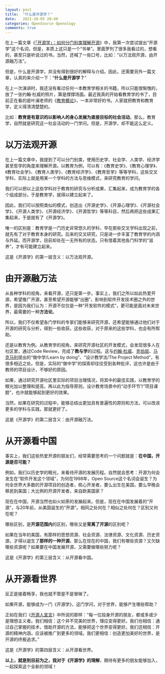 ```yaml
---
layout: post
title:  "什么是开源学？"
date:   2021-10-05 20:49
categories: OpenSource Openology
comments: true
---
```


在上一篇文章《[「开源学」：如何分门别类理解开源](/opensource/openology/2021/09/17/openology.html)》中，我第一次尝试提出“开源学”这个名词，但是，本质上这只是一个“书单”。里面罗列了很多我看过的，想看的，甚至只是听说过的书。当然，还喊了一些口号，比如：“以万法观开源，由开源融万法”。

但是，什么是开源学，并没有得到很好的解释与介绍。因此，还需要另外一篇文章，认真的来介绍一下：“**什么是开源学？**”

在上一次演讲时，我还没有看过任何一本教育学相关的书籍，所以只能很惭愧的，放了一张约翰·杜威的照片，算是撑撑场面。最近我真的开始看教育学的书了，目前正在看的是叶澜老师的《[教育概论](https://book.douban.com/subject/1316276/)》，一本非常好的书。人家就把教育和教育学，定义得清清楚楚的。

比如：**教育是有意识的以影响人的身心发展为直接目标的社会活动**。那么，教育学，自然就是研究这一社会活动的一门学问。但是，开源学，却不能这么定义。

# 以万法观开源

在上一篇文章中，我提到了可以分门别类，使用历史学、社会学、人类学、经济学甚至哲学的角度来理解开源。以教育为例，可以有：《教育史学》、《教育心理学》、《教育社会学》、《教育人类学》、《教育经济学》、《教育哲学》等等学科，这些交叉学科，实际上就是用某一个学科的方法与思维模式，来研究教育的学问。

我们可以把以上这些学科对于教育的研究与分析成果，汇集起来，成为教育学的各个组成部分。于是教育学，就得以建立起来了。

因此，我们可以按照类似的模式，创造出《开源史学》、《开源心理学》、《开源社会学》、《开源人类学》、《开源经济学》、《开源哲学》等等科目，然后再把这些成果汇集起来，于是就有了《开源学》。

唯一的区别是：教育学是一门历史非常悠久的学科，早在那些交叉学科出现之前，就先有了对于教育本身的研究。后来的交叉研究，只是进一步丰富了教育学的内涵与外延。而开源学，目前却处在一无所有的状态。只有借着其他各门科学的“滋养”，才有可能建立起来。

这是《开源学》的第一层含义：以万法观开源。

# 由开源融万法

从各种学科的视角，来看开源，还只是第一步。事实上，我们之所以如此热爱开源，希望推广开源，甚至希望开源能够“出圈”，影响到软件开发技术圈之外的世界，是因为我们认为：开源不仅仅是一种“开发软件的模式”，更可能是面对未来世界，最需要的一种**方法论**。

所以，我们不仅希望各门学科的专家们能够来研究开源，还希望能够通过他们对于开源的研究与分析，得到一些收获。这些收获，对于原来的这些学科，也会有所帮助。

还是以教育为例。从教育学的视角，来研究开源社区的开发模式，会发现很多人在社区里，通过Code Review，完成了**教与学**的过程。这与[约翰·杜威](https://baike.baidu.com/item/%E7%BA%A6%E7%BF%B0%C2%B7%E6%9D%9C%E5%A8%81)、[克伯屈](https://baike.baidu.com/item/%E5%85%8B%E4%BC%AF%E5%B1%88)、[马克马利](http://en.wikipedia.org/wiki/Charles_Alexander_McMurry)提出的“做中学/Learn by doing”、“设计教学法/The Project Method”，有很多相近之处。但是，实际的“做中学”的探索却往往受到各种批评，这也许是由于教师的项目设计，不够好的原因。

如果，通过研究开源社区里实际的项目治理情况，将其中的最佳实践，以教育学的眼光加以整理和提高，再以此为指导原则，设计教育场景中的“动手环节”/“项目课题”，也许就能够起到更好的效果。

当然，如果在研究的过程中，能够总结出更加具有普遍性的原则和方法，可以改进更多的学科与实践，那就更好了。

这是《开源学》的第二层含义：由开源融万法。

# 从开源看中国

事实上，我们这些热爱开源的朋友们，经常需要思考的一个问题就是：**在中国，开源是否可能？**

例如，我们以历史学的眼光，来看待开源的发展历程。自然就会思考：开源为何会发生在“软件开发这个领域”，为何在1998年，Open Source这个名词会诞生？为何全世界大多数的开源项目的创造者，核心开发者，要么出生在美国，要么早晚会移民到美国；大比例的开源开发者，来自欧美国家？

现在在中国，开源当然也如火如荼的发展起来。但是，现在在中国发展着的“开源”，与20年前，从美国诞生的“开源”。相同之处何在？相似之处何在？区别又何在呢？

哪些区别，是**开源范围内**的区别，哪些又是**背离了开源**的区别呢？

如果在当年的美国，有那样的思想资源、社会资源、法律资源、文化资源、历史资源，才得以诞生了**那样的一种开源**。那么在现在的中国，我们有哪些资源？又欠缺哪些资源呢？如果要在中国发展开源，又需要做哪些努力呢？

这是《开源学》的第三层含义：从开源看中国。

# 从开源看世界

反正是接着畅享，我也就不管是不是冒昧了。

如果开源，能够成为一门《开源学》，这门学问，对于世界，能够产生哪些帮助？

正如在我们《[开源人宣言](https://github.com/kaiyuanshe/Open-Source-Fans-Manifesto)》中所说的那样：“每一位投身开源的朋友，都或多或少是理想主义者。我们相信：这个并不完美的世界，理应变得更好。我们也相信：通过自己掌握的技术，借助开源的方法，能够把这个世界变得更好。我们还相信：开源的精神内涵，应该被推广到更多的领域。我们更相信：创造更加美好的世界，是开源的终极追求。”

这是《开源学》的第四层含义：从开源看世界。


**以上，就是到目前为之，我对于《开源学》的理解**，期待有更多的朋友能够加入，一起探索这个全新的领域！
